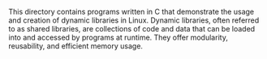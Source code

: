 This directory contains programs written in C that demonstrate the usage and creation of dynamic libraries in Linux. Dynamic libraries, often referred to as shared libraries, are collections of code and data that can be loaded into and accessed by programs at runtime. They offer modularity, reusability, and efficient memory usage.
